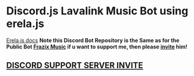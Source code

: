 # Discord.js Lavalink Music Bot using erela.js

[Erela.js docs](https://solaris.codes/projects/erelajs) **Note this Discord Bot Repository is the Same as for the Public Bot [Frazix Music](https://discord.com/api/oauth2/authorize?client_id=858904904110571550&permissions=8&scope=bot) if u want to support me, then please [invite](https://discord.com/api/oauth2/authorize?client_id=858904904110571550&permissions=8&scope=bot) him!**

## [**DISCORD SUPPORT SERVER INVITE**](https://dsc.gg/cwf)

